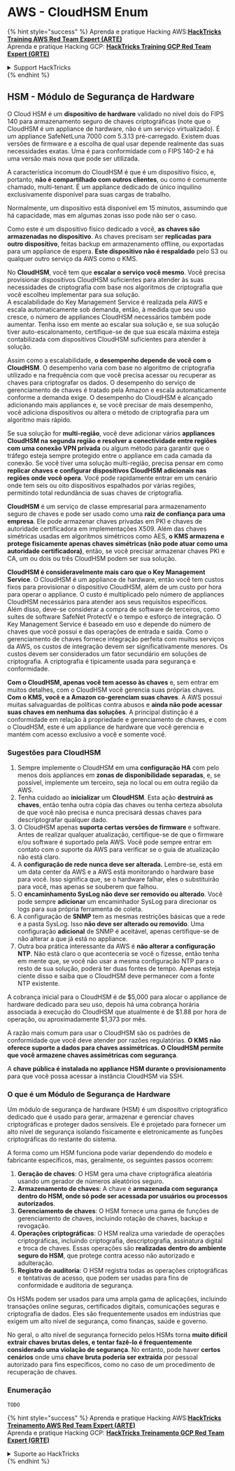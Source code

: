 # AWS - CloudHSM Enum

{% hint style="success" %}
Aprenda e pratique Hacking AWS:<img src="../../../.gitbook/assets/image (1) (1) (1).png" alt="" data-size="line">[**HackTricks Training AWS Red Team Expert (ARTE)**](https://training.hacktricks.xyz/courses/arte)<img src="../../../.gitbook/assets/image (1) (1) (1).png" alt="" data-size="line">\
Aprenda e pratique Hacking GCP: <img src="../../../.gitbook/assets/image (2).png" alt="" data-size="line">[**HackTricks Training GCP Red Team Expert (GRTE)**<img src="../../../.gitbook/assets/image (2).png" alt="" data-size="line">](https://training.hacktricks.xyz/courses/grte)

<details>

<summary>Support HackTricks</summary>

* Confira os [**planos de assinatura**](https://github.com/sponsors/carlospolop)!
* **Junte-se ao** 💬 [**grupo do Discord**](https://discord.gg/hRep4RUj7f) ou ao [**grupo do telegram**](https://t.me/peass) ou **siga**-nos no **Twitter** 🐦 [**@hacktricks\_live**](https://twitter.com/hacktricks_live)**.**
* **Compartilhe truques de hacking enviando PRs para o** [**HackTricks**](https://github.com/carlospolop/hacktricks) e [**HackTricks Cloud**](https://github.com/carlospolop/hacktricks-cloud) repositórios do github.

</details>
{% endhint %}

## HSM - Módulo de Segurança de Hardware

O Cloud HSM é um **dispositivo de hardware** validado no nível dois do FIPS 140 para armazenamento seguro de chaves criptográficas (note que o CloudHSM é um appliance de hardware, não é um serviço virtualizado). É um appliance SafeNetLuna 7000 com 5.3.13 pré-carregado. Existem duas versões de firmware e a escolha de qual usar depende realmente das suas necessidades exatas. Uma é para conformidade com o FIPS 140-2 e há uma versão mais nova que pode ser utilizada.

A característica incomum do CloudHSM é que é um dispositivo físico, e, portanto, **não é compartilhado com outros clientes**, ou como é comumente chamado, multi-tenant. É um appliance dedicado de único inquilino exclusivamente disponível para suas cargas de trabalho.

Normalmente, um dispositivo está disponível em 15 minutos, assumindo que há capacidade, mas em algumas zonas isso pode não ser o caso.

Como este é um dispositivo físico dedicado a você, **as chaves são armazenadas no dispositivo**. As chaves precisam ser **replicadas para outro dispositivo**, feitas backup em armazenamento offline, ou exportadas para um appliance de espera. **Este dispositivo não é respaldado** pelo S3 ou qualquer outro serviço da AWS como o KMS.

No **CloudHSM**, você tem que **escalar o serviço você mesmo**. Você precisa provisionar dispositivos CloudHSM suficientes para atender às suas necessidades de criptografia com base nos algoritmos de criptografia que você escolheu implementar para sua solução.\
A escalabilidade do Key Management Service é realizada pela AWS e escala automaticamente sob demanda, então, à medida que seu uso cresce, o número de appliances CloudHSM necessários também pode aumentar. Tenha isso em mente ao escalar sua solução e, se sua solução tiver auto-escalonamento, certifique-se de que sua escala máxima esteja contabilizada com dispositivos CloudHSM suficientes para atender à solução.

Assim como a escalabilidade, **o desempenho depende de você com o CloudHSM**. O desempenho varia com base no algoritmo de criptografia utilizado e na frequência com que você precisa acessar ou recuperar as chaves para criptografar os dados. O desempenho do serviço de gerenciamento de chaves é tratado pela Amazon e escala automaticamente conforme a demanda exige. O desempenho do CloudHSM é alcançado adicionando mais appliances e, se você precisar de mais desempenho, você adiciona dispositivos ou altera o método de criptografia para um algoritmo mais rápido.

Se sua solução for **multi-região**, você deve adicionar vários **appliances CloudHSM na segunda região e resolver a conectividade entre regiões com uma conexão VPN privada** ou algum método para garantir que o tráfego esteja sempre protegido entre o appliance em cada camada da conexão. Se você tiver uma solução multi-região, precisa pensar em como **replicar chaves e configurar dispositivos CloudHSM adicionais nas regiões onde você opera**. Você pode rapidamente entrar em um cenário onde tem seis ou oito dispositivos espalhados por várias regiões, permitindo total redundância de suas chaves de criptografia.

**CloudHSM** é um serviço de classe empresarial para armazenamento seguro de chaves e pode ser usado como uma **raiz de confiança para uma empresa**. Ele pode armazenar chaves privadas em PKI e chaves de autoridade certificadora em implementações X509. Além das chaves simétricas usadas em algoritmos simétricos como AES, **o KMS armazena e protege fisicamente apenas chaves simétricas (não pode atuar como uma autoridade certificadora)**, então, se você precisar armazenar chaves PKI e CA, um ou dois ou três CloudHSM podem ser sua solução.

**CloudHSM é consideravelmente mais caro que o Key Management Service**. O CloudHSM é um appliance de hardware, então você tem custos fixos para provisionar o dispositivo CloudHSM, além de um custo por hora para operar o appliance. O custo é multiplicado pelo número de appliances CloudHSM necessários para atender aos seus requisitos específicos.\
Além disso, deve-se considerar a compra de software de terceiros, como suítes de software SafeNet ProtectV e o tempo e esforço de integração. O Key Management Service é baseado em uso e depende do número de chaves que você possui e das operações de entrada e saída. Como o gerenciamento de chaves fornece integração perfeita com muitos serviços da AWS, os custos de integração devem ser significativamente menores. Os custos devem ser considerados um fator secundário em soluções de criptografia. A criptografia é tipicamente usada para segurança e conformidade.

**Com o CloudHSM, apenas você tem acesso às chaves** e, sem entrar em muitos detalhes, com o CloudHSM você gerencia suas próprias chaves. **Com o KMS, você e a Amazon co-gerenciam suas chaves**. A AWS possui muitas salvaguardas de políticas contra abusos e **ainda não pode acessar suas chaves em nenhuma das soluções**. A principal distinção é a conformidade em relação à propriedade e gerenciamento de chaves, e com o CloudHSM, este é um appliance de hardware que você gerencia e mantém com acesso exclusivo a você e somente você.

### Sugestões para CloudHSM

1. Sempre implemente o CloudHSM em uma **configuração HA** com pelo menos dois appliances em **zonas de disponibilidade separadas**, e, se possível, implemente um terceiro, seja no local ou em outra região da AWS.
2. Tenha cuidado ao **inicializar** um **CloudHSM**. Esta ação **destruirá as chaves**, então tenha outra cópia das chaves ou tenha certeza absoluta de que você não precisa e nunca precisará dessas chaves para descriptografar qualquer dado.
3. O CloudHSM apenas **suporta certas versões de firmware** e software. Antes de realizar qualquer atualização, certifique-se de que o firmware e/ou software é suportado pela AWS. Você pode sempre entrar em contato com o suporte da AWS para verificar se o guia de atualização não está claro.
4. A **configuração de rede nunca deve ser alterada.** Lembre-se, está em um data center da AWS e a AWS está monitorando o hardware base para você. Isso significa que, se o hardware falhar, eles o substituirão para você, mas apenas se souberem que falhou.
5. O **encaminhamento SysLog não deve ser removido ou alterado**. Você pode sempre **adicionar** um encaminhador SysLog para direcionar os logs para sua própria ferramenta de coleta.
6. A configuração de **SNMP** tem as mesmas restrições básicas que a rede e a pasta SysLog. Isso **não deve ser alterado ou removido**. Uma configuração **adicional** de SNMP é aceitável, apenas certifique-se de não alterar a que já está no appliance.
7. Outra boa prática interessante da AWS é **não alterar a configuração NTP**. Não está claro o que aconteceria se você o fizesse, então tenha em mente que, se você não usar a mesma configuração NTP para o resto de sua solução, poderá ter duas fontes de tempo. Apenas esteja ciente disso e saiba que o CloudHSM deve permanecer com a fonte NTP existente.

A cobrança inicial para o CloudHSM é de $5,000 para alocar o appliance de hardware dedicado para seu uso, depois há uma cobrança horária associada à execução do CloudHSM que atualmente é de $1.88 por hora de operação, ou aproximadamente $1,373 por mês.

A razão mais comum para usar o CloudHSM são os padrões de conformidade que você deve atender por razões regulatórias. **O KMS não oferece suporte a dados para chaves assimétricas. O CloudHSM permite que você armazene chaves assimétricas com segurança**.

A **chave pública é instalada no appliance HSM durante o provisionamento** para que você possa acessar a instância CloudHSM via SSH.

### O que é um Módulo de Segurança de Hardware

Um módulo de segurança de hardware (HSM) é um dispositivo criptográfico dedicado que é usado para gerar, armazenar e gerenciar chaves criptográficas e proteger dados sensíveis. Ele é projetado para fornecer um alto nível de segurança isolando fisicamente e eletronicamente as funções criptográficas do restante do sistema.

A forma como um HSM funciona pode variar dependendo do modelo e fabricante específicos, mas, geralmente, os seguintes passos ocorrem:

1. **Geração de chaves**: O HSM gera uma chave criptográfica aleatória usando um gerador de números aleatórios seguro.
2. **Armazenamento de chaves**: A chave é **armazenada com segurança dentro do HSM, onde só pode ser acessada por usuários ou processos autorizados**.
3. **Gerenciamento de chaves**: O HSM fornece uma gama de funções de gerenciamento de chaves, incluindo rotação de chaves, backup e revogação.
4. **Operações criptográficas**: O HSM realiza uma variedade de operações criptográficas, incluindo criptografia, descriptografia, assinatura digital e troca de chaves. Essas operações são **realizadas dentro do ambiente seguro do HSM**, que protege contra acesso não autorizado e adulteração.
5. **Registro de auditoria**: O HSM registra todas as operações criptográficas e tentativas de acesso, que podem ser usadas para fins de conformidade e auditoria de segurança.

Os HSMs podem ser usados para uma ampla gama de aplicações, incluindo transações online seguras, certificados digitais, comunicações seguras e criptografia de dados. Eles são frequentemente usados em indústrias que exigem um alto nível de segurança, como finanças, saúde e governo.

No geral, o alto nível de segurança fornecido pelos HSMs torna **muito difícil extrair chaves brutas deles, e tentar fazê-lo é frequentemente considerado uma violação de segurança**. No entanto, pode haver **certos cenários** onde uma **chave bruta poderia ser extraída** por pessoal autorizado para fins específicos, como no caso de um procedimento de recuperação de chaves.

### Enumeração
```
TODO
```
{% hint style="success" %}
Aprenda e pratique Hacking AWS:<img src="../../../.gitbook/assets/image (1) (1) (1).png" alt="" data-size="line">[**HackTricks Treinamento AWS Red Team Expert (ARTE)**](https://training.hacktricks.xyz/courses/arte)<img src="../../../.gitbook/assets/image (1) (1) (1).png" alt="" data-size="line">\
Aprenda e pratique Hacking GCP: <img src="../../../.gitbook/assets/image (2).png" alt="" data-size="line">[**HackTricks Treinamento GCP Red Team Expert (GRTE)**<img src="../../../.gitbook/assets/image (2).png" alt="" data-size="line">](https://training.hacktricks.xyz/courses/grte)

<details>

<summary>Suporte ao HackTricks</summary>

* Confira os [**planos de assinatura**](https://github.com/sponsors/carlospolop)!
* **Junte-se ao** 💬 [**grupo do Discord**](https://discord.gg/hRep4RUj7f) ou ao [**grupo do telegram**](https://t.me/peass) ou **siga**-nos no **Twitter** 🐦 [**@hacktricks\_live**](https://twitter.com/hacktricks_live)**.**
* **Compartilhe truques de hacking enviando PRs para os** [**HackTricks**](https://github.com/carlospolop/hacktricks) e [**HackTricks Cloud**](https://github.com/carlospolop/hacktricks-cloud) repositórios do github.

</details>
{% endhint %}
